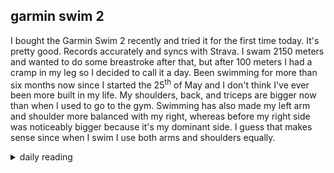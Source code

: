 ## garmin swim 2

I bought the Garmin Swim 2 recently and tried it for the first time today. It's pretty good. Records accurately and syncs with Strava. I swam 2150 meters and wanted to do some breastroke after that, but after 100 meters I had a cramp in my leg so I decided to call it a day. Been swimming for more than six months now since I started the 25<sup>th</sup> of May and I don't think I've ever been more built in my life. My shoulders, back, and triceps are bigger now than when I used to go to the gym. Swimming has also made my left arm and shoulder more balanced with my right, whereas before my right side was noticeably bigger because it's my dominant side. I guess that makes sense since when I swim I use both arms and shoulders equally.

<details markdown="1">
<summary>daily reading</summary>

| {{ page.date | date: "%B %-d, %Y" }} |
| :-------------: |
| [Deut. 13–14; Ps. 99–101; Isa. 41; Rev. 11](https://blog.swang.cloud/2024/12/03/Bible-year-1/) |
| [WCF 13; WLC 84-90; WSC 45-48](https://blog.swang.cloud/2024/11/27/westminster-month-1/) |
| [The Apostles' Creed](https://threeforms.org/the-apostles-creed/) |

</details>